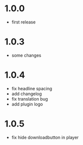 # 1.0.0

- first release

# 1.0.3

- some changes

# 1.0.4

- fix headline spacing
- add changelog
- fix translation bug
- add plugin logo

# 1.0.5

- fix hide downloadbutton in player
